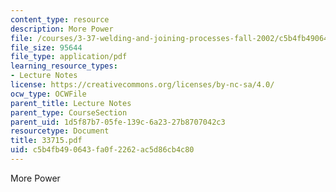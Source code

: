 ```yaml
---
content_type: resource
description: More Power
file: /courses/3-37-welding-and-joining-processes-fall-2002/c5b4fb490643fa0f2262ac5d86cb4c80_33715.pdf
file_size: 95644
file_type: application/pdf
learning_resource_types:
- Lecture Notes
license: https://creativecommons.org/licenses/by-nc-sa/4.0/
ocw_type: OCWFile
parent_title: Lecture Notes
parent_type: CourseSection
parent_uid: 1d5f87b7-05fe-139c-6a23-27b8707042c3
resourcetype: Document
title: 33715.pdf
uid: c5b4fb49-0643-fa0f-2262-ac5d86cb4c80
---
```

More Power